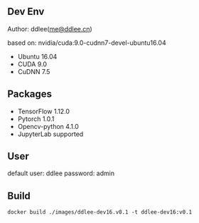 ## Dev Env

Author: ddlee(me@ddlee.cn)

based on: nvidia/cuda:9.0-cudnn7-devel-ubuntu16.04

- Ubuntu 16.04
- CUDA 9.0
- CuDNN 7.5

## Packages

- TensorFlow 1.12.0
- Pytorch 1.0.1
- Opencv-python 4.1.0
- JupyterLab supported

## User

default user: ddlee
password: admin

## Build

`docker build ./images/ddlee-dev16.v0.1 -t ddlee-dev16:v0.1`
